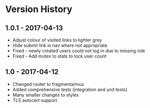 # Version History

## 1.0.1 - 2017-04-13

* Adjust colour of visited links to lighter grey
* Hide submit link in nav where not appropriate 
* Fixed - newly created users could not log in due to missing role
* Fixed - Add mutex to stats to lock user count 

## 1.0 - 2017-04-12

* Changed router to fragmenta/mux
* Added comprehensive tests (integration and unit tests)
* Many smaller changes to styles
* TLS autocert support